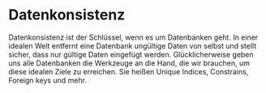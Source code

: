 # Datenkonsistenz

Datenkonsistenz ist der Schlüssel, wenn es um Datenbanken geht.
In einer idealen Welt entfernt eine Datenbank ungültige Daten von selbst und stellt sicher, dass nur gültige Daten eingefügt werden.
Glücklicherweise geben uns alle Datenbanken die Werkzeuge an die Hand, die wir brauchen, um diese idealen Ziele zu erreichen.
Sie heißen Unique Indices, Constrains, Foreign keys und mehr.
